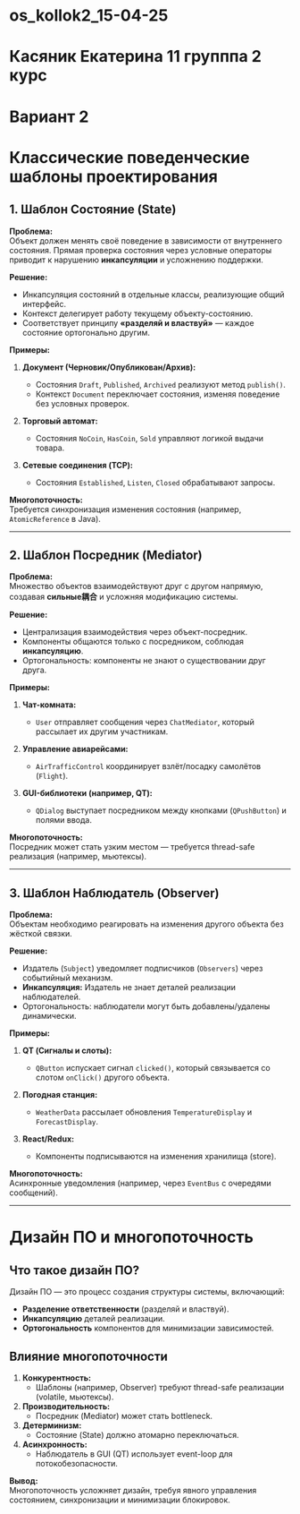 # os_kollok2_15-04-25
# Касяник Екатерина 11 групппа 2 курс 
# Вариант 2
# Классические поведенческие шаблоны проектирования

## 1. Шаблон **Состояние (State)**
**Проблема:**  
Объект должен менять своё поведение в зависимости от внутреннего состояния. Прямая проверка состояния через условные операторы приводит к нарушению **инкапсуляции** и усложнению поддержки.

**Решение:**  
- Инкапсуляция состояний в отдельные классы, реализующие общий интерфейс.  
- Контекст делегирует работу текущему объекту-состоянию.  
- Соответствует принципу **«разделяй и властвуй»** — каждое состояние ортогонально другим.  

**Примеры:**  
1. **Документ (Черновик/Опубликован/Архив):**  
   - Состояния `Draft`, `Published`, `Archived` реализуют метод `publish()`.  
   - Контекст `Document` переключает состояния, изменяя поведение без условных проверок.  

2. **Торговый автомат:**  
   - Состояния `NoCoin`, `HasCoin`, `Sold` управляют логикой выдачи товара.  

3. **Сетевые соединения (TCP):**  
   - Состояния `Established`, `Listen`, `Closed` обрабатывают запросы.  

**Многопоточность:**  
Требуется синхронизация изменения состояния (например, `AtomicReference` в Java).  

---

## 2. Шаблон **Посредник (Mediator)**
**Проблема:**  
Множество объектов взаимодействуют друг с другом напрямую, создавая **сильные耦合** и усложняя модификацию системы.  

**Решение:**  
- Централизация взаимодействия через объект-посредник.  
- Компоненты общаются только с посредником, соблюдая **инкапсуляцию**.  
- Ортогональность: компоненты не знают о существовании друг друга.  

**Примеры:**  
1. **Чат-комната:**  
   - `User` отправляет сообщения через `ChatMediator`, который рассылает их другим участникам.  

2. **Управление авиарейсами:**  
   - `AirTrafficControl` координирует взлёт/посадку самолётов (`Flight`).  

3. **GUI-библиотеки (например, QT):**  
   - `QDialog` выступает посредником между кнопками (`QPushButton`) и полями ввода.  

**Многопоточность:**  
Посредник может стать узким местом — требуется thread-safe реализация (например, мьютексы).  

---

## 3. Шаблон **Наблюдатель (Observer)**
**Проблема:**  
Объектам необходимо реагировать на изменения другого объекта без жёсткой связки.  

**Решение:**  
- Издатель (`Subject`) уведомляет подписчиков (`Observers`) через событийный механизм.  
- **Инкапсуляция:** Издатель не знает деталей реализации наблюдателей.  
- Ортогональность: наблюдатели могут быть добавлены/удалены динамически.  

**Примеры:**  
1. **QT (Сигналы и слоты):**  
   - `QButton` испускает сигнал `clicked()`, который связывается со слотом `onClick()` другого объекта.  

2. **Погодная станция:**  
   - `WeatherData` рассылает обновления `TemperatureDisplay` и `ForecastDisplay`.  

3. **React/Redux:**  
   - Компоненты подписываются на изменения хранилища (store).  

**Многопоточность:**  
Асинхронные уведомления (например, через `EventBus` с очередями сообщений).  

---

# Дизайн ПО и многопоточность

## **Что такое дизайн ПО?**  
Дизайн ПО — это процесс создания структуры системы, включающий:  
- **Разделение ответственности** (разделяй и властвуй).  
- **Инкапсуляцию** деталей реализации.  
- **Ортогональность** компонентов для минимизации зависимостей.  

## **Влияние многопоточности**  
1. **Конкурентность:**  
   - Шаблоны (например, Observer) требуют thread-safe реализации (volatile, мьютексы).  
2. **Производительность:**  
   - Посредник (Mediator) может стать bottleneck.  
3. **Детерминизм:**  
   - Состояние (State) должно атомарно переключаться.  
4. **Асинхронность:**  
   - Наблюдатель в GUI (QT) использует event-loop для потокобезопасности.  

**Вывод:**  
Многопоточность усложняет дизайн, требуя явного управления состоянием, синхронизации и минимизации блокировок.  
